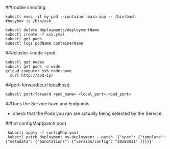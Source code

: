 ##trouble shooting 
```
kubectl exec -it my-pod --container main-app -- /bin/bash
#busybox is /bin/ash

kubectl delete deployments/deploymentName
kubectl create -f xxx.ymal
kubectl get pods
kubectl logs podName containerName
```

###cluster->node->pod
```
kubectl get nodes
kubectl get pods -o wide
gcloud computer ssh node-name
  curl http://pod-ip/
```

##port-forward(curl localhost)
```
kubectl port-forward <pod_name> <local_port>:<pod_port>
```
##Does the Service have any Endpoints
- check that the Pods you ran are actually being selected by the Service.


##hot configMap(patch pod)
```
 kubectl apply -f configMap.ymal
 kubectl patch deployment my-deployment --patch '{"spec": {"template": {"metadata": {"annotations": {"version/config": "20180411" }}}}}'
```